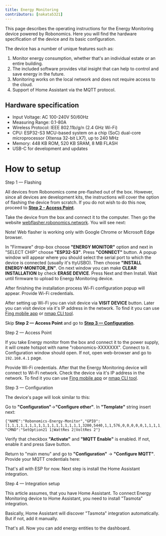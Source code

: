 ```yaml
---
title: Energy Monitoring
contributors: [nakata5321]
---
```


This page describes the operating instructions for the Energy Monitoring device powered by Robonomics. Here you will find the hardware specification of the device and its basic configuration.

The device has a number of unique features such as:

1. Monitor energy consumption, whether that's an individual estate or an entire building.
2. The included software provides vital insight that can help to control and save energy in the future.
3. Monitoring works on the local network and does not require access to the cloud.
4. Support of Home Assistant via the MQTT protocol.

## Hardware specification

- Input Voltage: AC 100-240V 50/60Hz
- Measuring Range: 0.1-80A
- Wireless Protocol: IEEE 802.11b/g/n (2.4 GHz Wi-Fi)
- CPU: ESP32-S3 MCU-based system on a chip (SoC) dual-core microprocessor (Xtensa 32-bit LX7), up to 240 MHz
- Memory: 448 KB ROM, 520 KB SRAM, 8 MB FLASH
- USB-C for development and updates

# How to setup

<robo-wiki-title :type="2" anchor="step1">
Step 1 — Flashing
</robo-wiki-title>

<robo-wiki-note type="warning">  

All devices from Robonomics come pre-flashed out of the box. However, since all devices are development kits, the instructions will cover the option of flashing the device from scratch. If you do not wish to do this now, proceed to [**Step 2 - Access Point**](/docs/ir-controller/#step2).

</robo-wiki-note>

Take the device from the box and connect it to the computer. Then go the website [webflasher.robonomics.network](https://webflasher.robonomics.network/). You will see next:

<robo-wiki-picture src="ir-controller/web-interface.jpg" />

<robo-wiki-note type="warning"> Note! Web flasher is working only with Google Chrome or Microsoft Edge browser.</robo-wiki-note>

<robo-wiki-video autoplay loop controls :videos="[{src: 'https://crustipfs.info/ipfs/QmapJYTMqxVSzavJmWJg3rQjRoyCtdeFzYifgvDkXdzi8S', type:'mp4'}]" />

In "Firmware" drop-box choose **"ENERGY MONITOR"** option and next in "SELECT CHIP" choose **"ESP32-S3"**. Press **"CONNECT"** button.
A popup window will appear where you should select the serial port to which the device is connected (usually it's ttyUSBO). Then choose **"INSTALL ENERGY-MONITOR_EN"**. 
On next window you can make **CLEAR INSTALLATION** by check **ERASE DEVICE**. Press Next and then Install. Wait until firmware to upload to Energy Monitoring device.

After finishing the installation process Wi-Fi configuration popup will appear. Provide Wi-Fi credentials.

After setting up Wi-Fi you can visit device via **VISIT DEVICE** button. Later you can visit device via it's IP address in the network. To find it you can use [Fing mobile app](https://www.fing.com/products) or 
[nmap CLI tool](https://vitux.com/find-devices-connected-to-your-network-with-nmap/).

Skip **Step 2 — Access Point** and go to [**Step 3 — Configuration**](/docs/ir-controller/#step3).

<robo-wiki-title :type="2" anchor="step2">
Step 2 — Access Point
</robo-wiki-title>

If you take Energy monitor from the box and connect it to the power supply, it will create hotspot with name "robonomics-XXXXXXX". Connect to it. Configuration window should open. If not, open web-browser and go to `192.168.4.1` page.

<robo-wiki-picture src="ir-controller/phone-wifi.jpg" />

Provide Wi-Fi credentials. After that the Energy Monitoring device will connect to Wi-Fi network. Check the device via it's IP address in the network. To find it you can use [Fing mobile app](https://www.fing.com/products) or 
[nmap CLI tool](https://vitux.com/find-devices-connected-to-your-network-with-nmap/).

<robo-wiki-title :type="2" anchor="step3">
Step 3 — Configuration
</robo-wiki-title>

The device's page will look similar to this:

<robo-wiki-picture src="energymeter/energymeter.jpg" />

<robo-wiki-video autoplay loop controls :videos="[{src: 'https://crustipfs.info/ipfs/QmZokF8TnReLt4B6q8ixkBmpZwpiiU9PQCPdyJw9RcnYFn', type:'mp4'}]" />

Go to **"Configuration"**->**"Configure other"**. In **"Template"** string insert next:

<code-helper copy>

```shell
{"NAME":"Robonomics-Energy-Monitor","GPIO":[1,1,1,1,1,1,1,1,1,1,1,1,1,1,1,1,1,3200,5440,1,1,576,0,0,0,0,0,1,1,1,1,1,1,1,1,1,1,1],"FLAG":0,"BASE":1, "CMND":"SetOption21 1|WattRes 2|VoltRes 2"}
```
</code-helper>

Verify that checkbox **"Activate"** and **"MQTT Enable"** is enabled. If not, enable it and press Save button.

Return to "main menu" and go to **"Configuration"** -> **"Configure MQTT"**.
Provide your MQTT credentials here:

<robo-wiki-picture src="ir-controller/mqtt.jpg" />

That's all with ESP for now. Next step is install the Home Assistant integration.

<robo-wiki-title :type="2" anchor="step4">
Step 4 — Integration setup
</robo-wiki-title>

This article assumes, that you have Home Assistant. To connect Energy Monitoring device to Home Assistant, you need to install "Tasmota" integration.

<robo-wiki-video autoplay loop controls :videos="[{src: 'https://crustipfs.info/ipfs/QmXzAFkgV2ZR4pmedhjSCwh9JvfUkmmKUqtHDuzhb6CQaH', type:'mp4'}]" />

Basically, Home Assistant will discover "Tasmota" integration automatically. But if not, add it manually.

<robo-wiki-picture src="energymeter/HA.jpg" />

That's all. Now you can add energy entities to the dashboard.